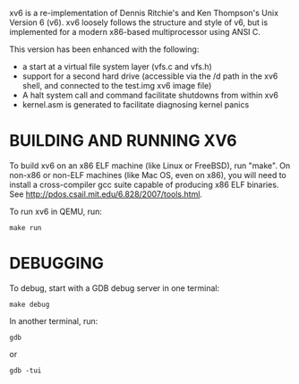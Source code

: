 xv6 is a re-implementation of Dennis Ritchie's and Ken Thompson's Unix
Version 6 (v6).  xv6 loosely follows the structure and style of v6,
but is implemented for a modern x86-based multiprocessor using ANSI C.

This version has been enhanced with the following:
* a start at a virtual file system layer (vfs.c and vfs.h)
* support for a second hard drive (accessible via the /d path in the xv6 shell, and
  connected to the test.img xv6 image file)
* A halt system call and command facilitate shutdowns from within xv6
* kernel.asm is generated to facilitate diagnosing kernel panics

# BUILDING AND RUNNING XV6

To build xv6 on an x86 ELF machine (like Linux or FreeBSD), run "make".
On non-x86 or non-ELF machines (like Mac OS, even on x86), you will
need to install a cross-compiler gcc suite capable of producing x86 ELF
binaries.  See http://pdos.csail.mit.edu/6.828/2007/tools.html.

To run xv6 in QEMU, run:

    make run


# DEBUGGING

To debug, start with a GDB debug server in one terminal:

    make debug

In another terminal, run:

    gdb

or

    gdb -tui